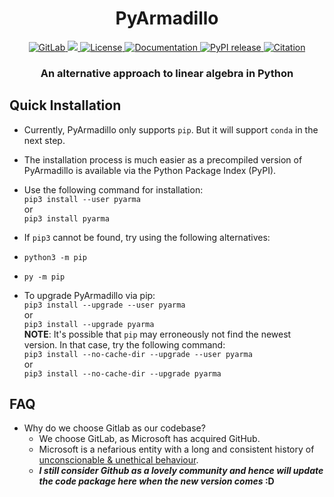 <h1 align="center">
PyArmadillo
</h1>
<p align="center">
    <a href="https://gitlab.com/jason-rumengan/pyarma">
        <img alt="GitLab" src="https://img.shields.io/badge/gitlab-pyarma-orange">
    </a>
    <a href="https://ci.appveyor.com/project/jason-rumengan/pyarma">
        <img src="https://ci.appveyor.com/api/projects/status/32r7s2skrgm9ubva?svg=true">
    </a>
    <a href="https://gitlab.com/jason-rumengan/pyarma/-/blob/main/LICENSE">
        <img alt="License" src="https://img.shields.io/badge/license-Apache--2.0-blue">
    </a>
    <a href="https://pyarma.sourceforge.io">
        <img alt="Documentation" src="https://img.shields.io/badge/website-online-brightgreen">
    </a>
    <a href="https://pypi.org/project/pyarma">
        <img alt="PyPI release" src="https://img.shields.io/badge/release-v0.500.0-blue">
    </a>
    <a href="https://pyarma.sourceforge.io/pyarmadillo_tech_report_2021.pdf">
        <img alt="Citation" src="https://img.shields.io/badge/citation-tech_report-brightgreen">
    </a>
</p>
<h3 align="center">
<p>An alternative approach to linear algebra in Python
</h3>

## Quick Installation
* Currently, PyArmadillo only supports `pip`. But it will support `conda` in the next step.
* The installation process is much easier as a precompiled version of PyArmadillo is available via the Python Package Index (PyPI).
* Use the following command for installation:  
`pip3 install --user pyarma`  
 or  
`pip3 install pyarma`  
* If `pip3` cannot be found, try using the following alternatives:

 * `python3 -m pip`
 * `py -m pip`
* To upgrade PyArmadillo via pip:  
`pip3 install --upgrade --user pyarma`  
or  
`pip3 install --upgrade pyarma`  
**NOTE**: It's possible that `pip` may erroneously not find the newest version. In that case, try the following command:  
`pip3 install --no-cache-dir --upgrade --user pyarma`  
or  
`pip3 install --no-cache-dir --upgrade pyarma`  

## FAQ
* Why do we choose Gitlab as our codebase?
  * We choose GitLab, as Microsoft has acquired GitHub.
  * Microsoft is a nefarious entity with a long and consistent history of [unconscionable & unethical behaviour](https://jacquesmattheij.com/what-is-wrong-with-microsoft-buying-github).
  * **_I still consider Github as a lovely community and hence will update the code package here when the new version comes_ :D**
